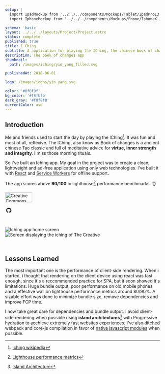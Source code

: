 ```yaml
---
setup: |
  import IpadMockup from '../../../components/Mockups/Tablet/IpadPro13';
  import IphoneMockup from '../../../components/Mockups/Phone/IphoneX';

schema: 'basic'
layout: ../../../layouts/Project/Project.astro
status: complete
published: true
title: I Ching
subtitle: A application for playing the IChing, the chinese book of changes.
description: The book of changes app
thumbnail:
  path: /images/iching/yin_yang_filled.svg

publishedAt: 2018-06-01

logo: /images/icons/yin_yang.svg

color: '#0f0f0f'
bg_color: '#f8fbfb'
dark_gray: '#f8f8f8'
currentColor: asd
---
```


<style global>
[data-projectSlug="iching"] .logo {
  -webkit-transform-origin: 50%  50%;
  opacity: 0.18;
  transform: scale(3.3);
}

[data-projectSlug="iching"] .project-masthead .title {
  text-align: center;
}

[data-projectSlug="iching"] .project-masthead .subtitle {
  display: none;
}
</style>

<div class="description">

## Introduction

Me and friends used to start the day by playing the IChing[^1]. It was fun and most of all, reflexive. The IChing, also know as Book of changes is a ancient chinese Tao classic and full of meditative advice for **virtue**, **inner strength and integrity**. I miss those morning rituals.

So i've built an Iching app. My goal in the project was to create a clean, lightweight and ad-free application using only web technologies. I've built it with [React](https://reactjs.org/) and [Service Workers](https://developer.mozilla.org/en-US/docs/Web/API/Service_Worker_API) for offline support.

The app scores above **90/100** in lighthouse[^2] performance benchmarks. 👌

</div>

<div class="toc-contents center">

<a rel="license" href="http://creativecommons.org/licenses/by-sa/4.0/"><img width="88px" height="32px" alt="Creative Commons License" style="border-width:0" src="https://i.creativecommons.org/l/by-sa/4.0/88x31.png" /></a>

<svg stroke="currentColor" fill="currentColor" stroke-width="0" version="1.1" viewBox="0 0 32 32" height="24" width="24" xmlns="http://www.w3.org/2000/svg"><path d="M16 5.343c-6.196 0-11.219 5.023-11.219 11.219 0 4.957 3.214 9.162 7.673 10.645 0.561 0.103 0.766-0.244 0.766-0.54 0-0.267-0.010-1.152-0.016-2.088-3.12 0.678-3.779-1.323-3.779-1.323-0.511-1.296-1.246-1.641-1.246-1.641-1.020-0.696 0.077-0.682 0.077-0.682 1.126 0.078 1.72 1.156 1.72 1.156 1.001 1.715 2.627 1.219 3.265 0.931 0.102-0.723 0.392-1.219 0.712-1.498-2.49-0.283-5.11-1.246-5.11-5.545 0-1.226 0.438-2.225 1.154-3.011-0.114-0.285-0.501-1.426 0.111-2.97 0 0 0.941-0.301 3.085 1.15 0.894-0.25 1.854-0.373 2.807-0.377 0.953 0.004 1.913 0.129 2.809 0.379 2.14-1.453 3.083-1.15 3.083-1.15 0.613 1.545 0.227 2.685 0.112 2.969 0.719 0.785 1.153 1.785 1.153 3.011 0 4.31-2.624 5.259-5.123 5.537 0.404 0.348 0.761 1.030 0.761 2.076 0 1.5-0.015 2.709-0.015 3.079 0 0.299 0.204 0.648 0.772 0.538 4.455-1.486 7.666-5.69 7.666-10.645 0-6.195-5.023-11.219-11.219-11.219z"></path></svg>

</div>

<div class="gallery grid2 justifyCenter full-bleed surface3" style="padding: 2em 0;">
  <div class="page h50">
    <div class="mockup">
      <IphoneMockup>
        <img src="/images/iching/frontpage(iPhone X).png" alt="Iching app home screen" />
      </IphoneMockup>
    </div>
  </div>
  <div class="page h50">
      <IphoneMockup>
        <img src="/images/iching/interpretation3(iPhone X).png" alt="Screen displaying the iching of The Creative" />
      </IphoneMockup>
  </div>
</div>

## Lessons Learned

The most important one is the performance of client-side rendering. When i started, i thought that
rendering on the client device using react was fast enough, since it's a reccommended practice for SPA, but it soon showed it's limitations. Huge bundle output, poor performance on old mobile phones and a effective wall on lighthouse performance metrics around 80/90%. A sizable effort was done to minimize bundle size, remove dependencies and improve FCP time.

I now take great care for dependencies and bundle output. I avoid client-side rendering when possible using **island architectures**[^5] with Progressive hydration to acchieve extremely fast websites experiences. I've also
ditched webpack and core-js compilation in favor of [native javascript modules](https://developer.mozilla.org/en-US/docs/Web/JavaScript/Guide/Modules) when possible.

[^1]: [Iching wikipedia](https://en.wikipedia.org/wiki/Tao_Te_Ching)
[^2]: [Lighthouse performance metrics](https://lighthouse-dot-webdotdevsite.appspot.com//lh/html?url=https%3A%2F%2Fiching.netlify.app%2F)
[^5]: [Island Architecture](https://jasonformat.com/islands-architecture/)
